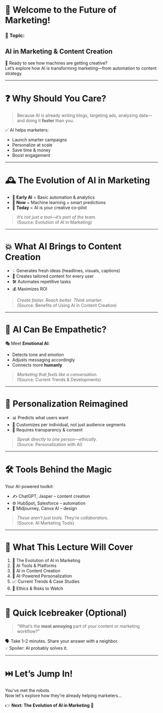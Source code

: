 # 📢 Welcome to the Future of Marketing!

### 🎯 Topic:  
## **AI in Marketing & Content Creation**

👋 Ready to see how machines are getting creative?  
Let’s explore how AI is transforming marketing—from automation to content strategy.

---

# ❓ Why Should You Care?

> Because AI is already writing blogs, targeting ads, analyzing data—and doing it **faster** than you.

✅ AI helps marketers:
- Launch smarter campaigns  
- Personalize at scale  
- Save time & money  
- Boost engagement

---

# 🕰️ The Evolution of AI in Marketing

- 🤖 **Early AI** = Basic automation & analytics  
- 🧠 **Now** = Machine learning + smart predictions  
- 💼 **Today** = AI is your creative co-pilot

> _It’s not just a tool—it’s part of the team._  
(Source: Evolution of AI in Marketing)

---

# 💥 What AI Brings to Content Creation

- 💡 Generates fresh ideas (headlines, visuals, captions)  
- 🎯 Creates tailored content for every user  
- 🛠️ Automates repetitive tasks  
- 💰 Maximizes ROI

> _Create faster. Reach better. Think smarter._  
(Source: Benefits of Using AI in Content Creation)

---

# 🌈 AI Can Be Empathetic?

🎭 Meet **Emotional AI**:
- Detects tone and emotion  
- Adjusts messaging accordingly  
- Connects more **humanly**

> _Marketing that feels like a conversation._  
(Source: Current Trends & Developments)

---

# 🧬 Personalization Reimagined

- 📊 Predicts what users want  
- 🧠 Customizes per individual, not just audience segments  
- 🔐 Requires transparency & consent

> _Speak directly to one person—ethically._  
(Source: Personalization with AI)

---

# 🛠️ Tools Behind the Magic

Your AI-powered toolkit:
- ✍️ ChatGPT, Jasper – content creation  
- ⚙️ HubSpot, Salesforce – automation  
- 🎨 Midjourney, Canva AI – design

> _These aren’t just tools. They’re collaborators._  
(Source: AI Marketing Tools)

---

# 🎉 What This Lecture Will Cover

1. 🤖 The Evolution of AI in Marketing  
2. 🧰 AI Tools & Platforms  
3. 🎨 AI in Content Creation  
4. 🎯 AI-Powered Personalization  
5. 📈 Current Trends & Case Studies  
6. 🚩 Ethics & Risks to Watch

---

# 💬 Quick Icebreaker (Optional)

> “What’s the **most annoying** part of your content or marketing workflow?”

🗣️ Take 1–2 minutes. Share your answer with a neighbor.  
💡 Spoiler: AI probably solves it.

---

# ⏭️ Let’s Jump In!

You've met the robots.  
Now let's explore how they're already helping marketers…

👉 **Next: The Evolution of AI in Marketing** 🚀



